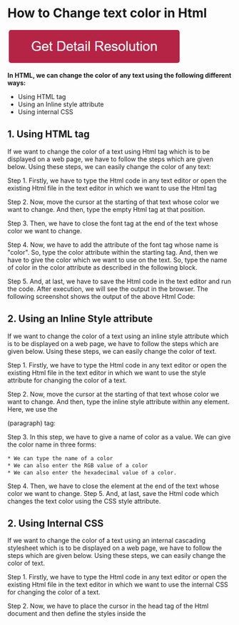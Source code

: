 # How to Change text color in Html


[![how to change text color in html](redd.png)](https://github.com/websitetech/how.to.change.text.color.in.html)




**In HTML, we can change the color of any text using the following different ways:**

* Using HTML tag
* Using an Inline style attribute
* Using internal CSS

## 1. Using HTML tag

If we want to change the color of a text using Html tag which is to be displayed on a web page, we have to follow the steps which are given below. Using these steps, we can easily change the color of any text:

Step 1. Firstly, we have to type the Html code in any text editor or open the existing Html
file in the text editor in which we want to use the Html tag

Step 2. Now, move the cursor at the starting of that text whose color we want to change. And then, type the empty Html <font> tag at that position.

Step 3. Then, we have to close the font tag at the end of the text whose color we want to change.

Step 4. Now, we have to add the attribute of the font tag whose name is "color". So, type the color attribute within the starting <font> tag. And, then we have to give the color which we want to use on the text. So, type the name of color in the color attribute as described in the following block.

Step 5. And, at last, we have to save the Html code in the text editor and run the code. After execution, we will see the output in the browser. The following screenshot shows the output of the above Html Code:


## 2. Using an Inline Style attribute


If we want to change the color of a text using an inline style attribute which is to be displayed on a web page, we have to follow the steps which are given below. Using these steps, we can easily change the color of text.

Step 1. Firstly, we have to type the Html code in any text editor or open the existing Html file in the text editor in which we want to use the style attribute for changing the color of a text.

Step 2. Now, move the cursor at the starting of that text whose color we want to change. And then, type the inline style attribute within any element. Here, we use the <p> (paragraph) tag:

Step 3. In this step, we have to give a name of color as a value. We can give the color name in three forms:

    * We can type the name of a color
    * We can also enter the RGB value of a color
    * We can also enter the hexadecimal value of a color.
Step 4. Then, we have to close the element at the end of the text whose color we want to change.
Step 5. And, at last, save the Html code which changes the text color using the CSS
style attribute.



## 2. Using Internal CSS

If we want to change the color of a text using an internal cascading stylesheet which is to be displayed on a web page, we have to follow the steps which are given below. Using these steps, we can easily change the color of text.

Step 1. Firstly, we have to type the Html code in any text editor or open the existing Html file in the text editor in which we want to use the internal CSS
for changing the color of a text.

Step 2. Now, we have to place the cursor in the head tag of the Html document and then define the styles inside the <style> tag as shown in the following block. And, then type the color attribute into the element selector.

Step 3. Now, we have to type the defined element selector before the text whose color we want to change.
